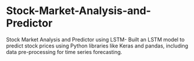 # Stock-Market-Analysis-and-Predictor
Stock Market Analysis and Predictor using LSTM-  Built an LSTM model to predict stock prices using Python libraries like Keras and  pandas, including data pre-processing for time series forecasting. 
